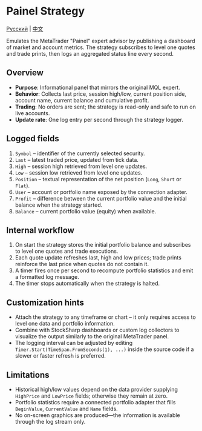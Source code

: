 # Painel Strategy
[Русский](README_ru.md) | [中文](README_cn.md)

Emulates the MetaTrader "Painel" expert advisor by publishing a dashboard of market and account metrics. The strategy subscribes to level one quotes and trade prints, then logs an aggregated status line every second.

## Overview

- **Purpose**: Informational panel that mirrors the original MQL expert.
- **Behavior**: Collects last price, session high/low, current position side, account name, current balance and cumulative profit.
- **Trading**: No orders are sent; the strategy is read-only and safe to run on live accounts.
- **Update rate**: One log entry per second through the strategy logger.

## Logged fields

1. `Symbol` – identifier of the currently selected security.
2. `Last` – latest traded price, updated from tick data.
3. `High` – session high retrieved from level one updates.
4. `Low` – session low retrieved from level one updates.
5. `Position` – textual representation of the net position (`Long`, `Short` or `Flat`).
6. `User` – account or portfolio name exposed by the connection adapter.
7. `Profit` – difference between the current portfolio value and the initial balance when the strategy started.
8. `Balance` – current portfolio value (equity) when available.

## Internal workflow

1. On start the strategy stores the initial portfolio balance and subscribes to level one quotes and trade executions.
2. Each quote update refreshes last, high and low prices; trade prints reinforce the last price when quotes do not contain it.
3. A timer fires once per second to recompute portfolio statistics and emit a formatted log message.
4. The timer stops automatically when the strategy is halted.

## Customization hints

- Attach the strategy to any timeframe or chart – it only requires access to level one data and portfolio information.
- Combine with StockSharp dashboards or custom log collectors to visualize the output similarly to the original MetaTrader panel.
- The logging interval can be adjusted by editing `Timer.Start(TimeSpan.FromSeconds(1), ...)` inside the source code if a slower or faster refresh is preferred.

## Limitations

- Historical high/low values depend on the data provider supplying `HighPrice` and `LowPrice` fields; otherwise they remain at zero.
- Portfolio statistics require a connected portfolio adapter that fills `BeginValue`, `CurrentValue` and `Name` fields.
- No on-screen graphics are produced—the information is available through the log stream only.
